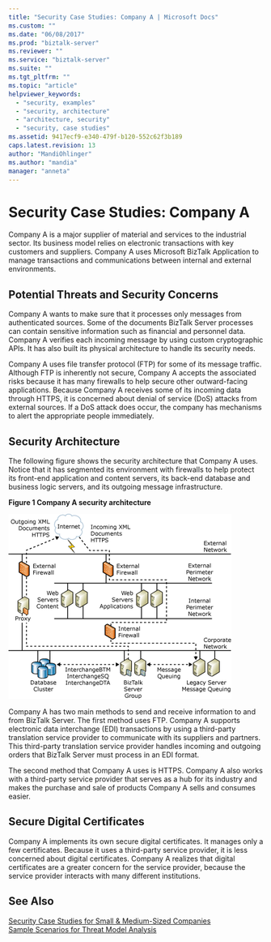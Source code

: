 ```yaml
---
title: "Security Case Studies: Company A | Microsoft Docs"
ms.custom: ""
ms.date: "06/08/2017"
ms.prod: "biztalk-server"
ms.reviewer: ""
ms.service: "biztalk-server"
ms.suite: ""
ms.tgt_pltfrm: ""
ms.topic: "article"
helpviewer_keywords: 
  - "security, examples"
  - "security, architecture"
  - "architecture, security"
  - "security, case studies"
ms.assetid: 9417ecf9-e340-479f-b120-552c62f3b189
caps.latest.revision: 13
author: "MandiOhlinger"
ms.author: "mandia"
manager: "anneta"
---
```

# Security Case Studies: Company A
Company A is a major supplier of material and services to the industrial sector. Its business model relies on electronic transactions with key customers and suppliers. Company A uses Microsoft BizTalk Application to manage transactions and communications between internal and external environments.  
  
## Potential Threats and Security Concerns  
 Company A wants to make sure that it processes only messages from authenticated sources. Some of the documents BizTalk Server processes can contain sensitive information such as financial and personnel data. Company A verifies each incoming message by using custom cryptographic APIs. It has also built its physical architecture to handle its security needs.  
  
 Company A uses file transfer protocol (FTP) for some of its message traffic. Although FTP is inherently not secure, Company A accepts the associated risks because it has many firewalls to help secure other outward-facing applications. Because Company A receives some of its incoming data through HTTPS, it is concerned about denial of service (DoS) attacks from external sources. If a DoS attack does occur, the company has mechanisms to alert the appropriate people immediately.  
  
## Security Architecture  
 The following figure shows the security architecture that Company A uses. Notice that it has segmented its environment with firewalls to help protect its front-end application and content servers, its back-end database and business logic servers, and its outgoing message infrastructure.  
  
 **Figure 1 Company A security architecture**  
  
 ![Company A security architecture](../core/media/airproductsbiztalkinfrastructure.gif "AirProductsBizTalkInfrastructure")  
  
 Company A has two main methods to send and receive information to and from BizTalk Server. The first method uses FTP. Company A supports electronic data interchange (EDI) transactions by using a third-party translation service provider to communicate with its suppliers and partners. This third-party translation service provider handles incoming and outgoing orders that BizTalk Server must process in an EDI format.  
  
 The second method that Company A uses is HTTPS. Company A also works with a third-party service provider that serves as a hub for its industry and makes the purchase and sale of products Company A sells and consumes easier.  
  
## Secure Digital Certificates  
 Company A implements its own secure digital certificates. It manages only a few certificates. Because it uses a third-party service provider, it is less concerned about digital certificates. Company A realizes that digital certificates are a greater concern for the service provider, because the service provider interacts with many different institutions.  
  
## See Also  
 [Security Case Studies for Small & Medium-Sized Companies](../core/security-case-studies-for-small-to-medium-sized-companies.md)    
 [Sample Scenarios for Threat Model Analysis](../core/sample-scenarios-for-threat-model-analysis.md)